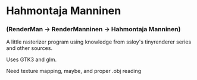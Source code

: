 # Hahmontaja Manninen
### (RenderMan -> RenderManninen -> Hahmontaja Manninen)
A little rasterizer program using knowledge from ssloy's tinyrenderer series and other sources.

Uses GTK3 and glm.

Need texture mapping, maybe, and proper .obj reading
